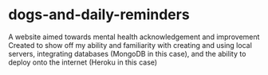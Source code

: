 # dogs-and-daily-reminders
A website aimed towards mental health acknowledgement and improvement
Created to show off my ability and familiarity with creating and using local servers, integrating databases (MongoDB in this case), and the ability to deploy onto the internet (Heroku in this case)
